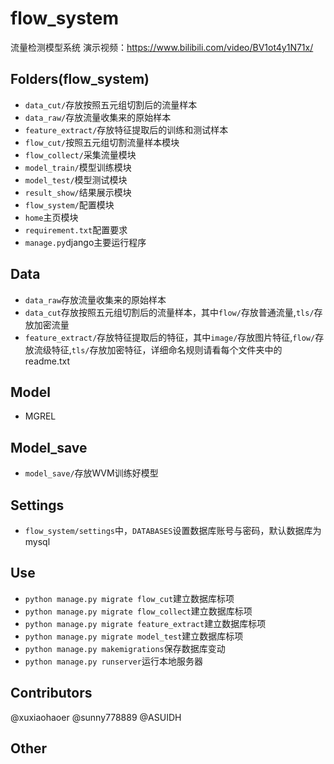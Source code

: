 # flow_system
流量检测模型系统
演示视频：https://www.bilibili.com/video/BV1ot4y1N71x/
## Folders(flow_system)
* `data_cut/`存放按照五元组切割后的流量样本
* `data_raw/`存放流量收集来的原始样本
* `feature_extract/`存放特征提取后的训练和测试样本
* `flow_cut/`按照五元组切割流量样本模块
* `flow_collect/`采集流量模块
* `model_train/`模型训练模块
* `model_test/`模型测试模块
* `result_show/`结果展示模块
* `flow_system/`配置模块
* `home`主页模块
* `requirement.txt`配置要求
* `manage.py`django主要运行程序
## Data
* `data_raw`存放流量收集来的原始样本
* `data_cut`存放按照五元组切割后的流量样本，其中`flow/`存放普通流量,`tls/`存放加密流量
* `feature_extract/`存放特征提取后的特征，其中`image/`存放图片特征,`flow/`存放流级特征,`tls/`存放加密特征，详细命名规则请看每个文件夹中的readme.txt
## Model
* MGREL
## Model_save
* `model_save/`存放WVM训练好模型
## Settings
* `flow_system/settings`中，`DATABASES`设置数据库账号与密码，默认数据库为mysql
## Use
* `python manage.py migrate flow_cut`建立数据库标项
* `python manage.py migrate flow_collect`建立数据库标项
* `python manage.py migrate feature_extract`建立数据库标项
* `python manage.py migrate model_test`建立数据库标项
* `python manage.py makemigrations`保存数据库变动
* `python manage.py runserver`运行本地服务器
## Contributors
@xuxiaohaoer
@sunny778889
@ASUIDH
## Other
